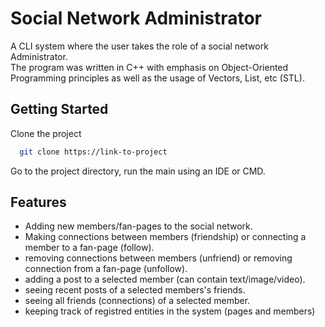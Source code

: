 # Social Network Administrator

A CLI system where the user takes the role of a social network Administrator.  
The program was written in C++ with emphasis on Object-Oriented Programming principles as well as the usage of Vectors, List, etc (STL).



## Getting Started

Clone the project

```bash
  git clone https://link-to-project
```

Go to the project directory, run the main using an IDE or CMD.


## Features

* Adding new members/fan-pages to the social network.
* Making connections between members (friendship) or connecting a member to a fan-page (follow).
* removing connections between members (unfriend) or removing connection from a fan-page (unfollow).
* adding a post to a selected member (can contain text/image/video).
* seeing recent posts of a selected members's friends.
* seeing all friends (connections) of a selected member.
* keeping track of registred entities in the system (pages and members)
